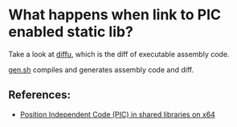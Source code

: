 # What happens when link to PIC enabled static lib?

Take a look at [diffu](./dis/diffu), which is the diff of executable assembly code.

[gen.sh](./gen.sh) compiles and generates assembly code and diff.

## References:

- [Position Independent Code (PIC) in shared libraries on x64](https://eli.thegreenplace.net/2011/11/11/position-independent-code-pic-in-shared-libraries-on-x64)
